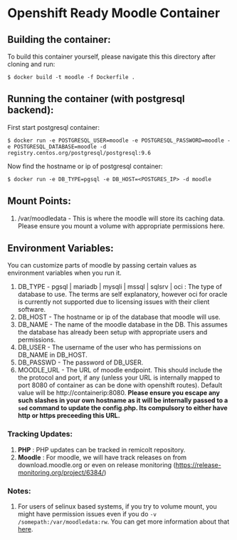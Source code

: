 # Openshift Ready Moodle Container

## Building the container:

To build this container yourself, please navigate this this directory after cloning and run:

    $ docker build -t moodle -f Dockerfile .

## Running the container (with postgresql backend):

First start postgresql container:

    $ docker run -e POSTGRESQL_USER=moodle -e POSTGRESQL_PASSWORD=moodle -e POSTGRESQL_DATABASE=moodle -d registry.centos.org/postgresql/postgresql:9.6

Now find the hostname or ip of postgresql container:

    $ docker run -e DB_TYPE=pgsql -e DB_HOST=<POSTGRES_IP> -d moodle
    
## Mount Points:

 1. /var/moodledata - This is where the moodle will store its caching data. Please ensure you mount a volume with appropriate permissions here.
 
## Environment Variables:

You can customize parts of moodle by passing certain values as environment variables when you run it.

 1. DB_TYPE - pgsql | mariadb | mysqli | mssql | sqlsrv | oci : The type of database to use. The terms are self explanatory, however oci for oracle is currently not supported due to licensing issues with their client software.
 2. DB_HOST - The hostname or ip of the database that moodle will use.
 3. DB_NAME - The name of the moodle database in the DB. This assumes the database has already been setup with appropriate users and permissions.
 4. DB_USER - The username of the user who has permissions on DB_NAME in DB_HOST. 
 5. DB_PASSWD - The password of DB_USER.
 6. MOODLE_URL - The URL of moodle endpoint. This should include the the protocol and port, if any (unless your URL is internally mapped to port 8080 of container as can be done with openshift routes). Default value will be http:\/\/containerip:8080. **Please ensure you escape any such slashes in your own hostname as it will be internally passed to a `sed` command to update the config.php. Its compulsory to either have http or https preceeding this URL.**

### Tracking Updates:

 1. **PHP** : PHP updates can be tracked in remicolt repository.
 2. **Moodle** : For moodle, we will have track releases on from download.moodle.org or even on release
    monitoring (https://release-monitoring.org/project/6384/)

### Notes:

 1. For users of selinux based systems, if you try to volume mount, you might have permission issues even if you do `-v /somepath:/var/moodledata:rw`. You can get more information about that [here](http://www.projectatomic.io/blog/2015/06/using-volumes-with-docker-can-cause-problems-with-selinux/ "SELinux with docker volumes").
